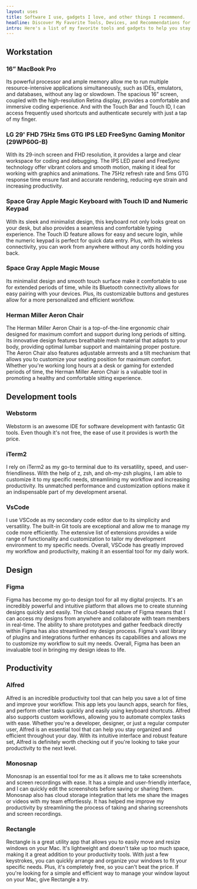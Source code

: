 ```yaml
---
layout: uses
title: Software I use, gadgets I love, and other things I recommend.
headline: Discover My Favorite Tools, Devices, and Recommendations for Your Digital Life
intro: Here's a list of my favorite tools and gadgets to help you stay productive and efficient. I've been using these tools for years and they've helped me build a successful products!
---
```


## Workstation
### 16” MacBook Pro
Its powerful processor and ample memory allow me to run multiple resource-intensive applications simultaneously, such as IDEs, emulators, and databases, without any lag or slowdown. The spacious 16” screen, coupled with the high-resolution Retina display, provides a comfortable and immersive coding experience. And with the Touch Bar and Touch ID, I can access frequently used shortcuts and authenticate securely with just a tap of my finger.

### LG 29' FHD 75Hz 5ms GTG IPS LED FreeSync Gaming Monitor (29WP60G-B)
With its 29-inch screen and FHD resolution, it provides a large and clear workspace for coding and debugging. The IPS LED panel and FreeSync technology offer vibrant colors and smooth motion, making it ideal for working with graphics and animations. The 75Hz refresh rate and 5ms GTG response time ensure fast and accurate rendering, reducing eye strain and increasing productivity.

### Space Gray Apple Magic Keyboard with Touch ID and Numeric Keypad
With its sleek and minimalist design, this keyboard not only looks great on your desk, but also provides a seamless and comfortable typing experience. The Touch ID feature allows for easy and secure login, while the numeric keypad is perfect for quick data entry. Plus, with its wireless connectivity, you can work from anywhere without any cords holding you back.

### Space Gray Apple Magic Mouse
Its minimalist design and smooth touch surface make it comfortable to use for extended periods of time, while its Bluetooth connectivity allows for easy pairing with your devices. Plus, its customizable buttons and gestures allow for a more personalized and efficient workflow.

### Herman Miller Aeron Chair
The Herman Miller Aeron Chair is a top-of-the-line ergonomic chair designed for maximum comfort and support during long periods of sitting. Its innovative design features breathable mesh material that adapts to your body, providing optimal lumbar support and maintaining proper posture. The Aeron Chair also features adjustable armrests and a tilt mechanism that allows you to customize your seating position for maximum comfort. Whether you're working long hours at a desk or gaming for extended periods of time, the Herman Miller Aeron Chair is a valuable tool in promoting a healthy and comfortable sitting experience.


## Development tools
### Webstorm
Webstorm is an awesome IDE for software development with fantastic Git tools. Even though it's not free, the ease of use it provides is worth the price.

### iTerm2
I rely on iTerm2 as my go-to terminal due to its versatility, speed, and user-friendliness. With the help of z, zsh, and oh-my-zsh plugins, I am able to customize it to my specific needs, streamlining my workflow and increasing productivity. Its unmatched performance and customization options make it an indispensable part of my development arsenal.

### VsCode
I use VSCode as my secondary code editor due to its simplicity and versatility. The built-in Git tools are exceptional and allow me to manage my code more efficiently. The extensive list of extensions provides a wide range of functionality and customization to tailor my development environment to my specific needs. Overall, VSCode has greatly improved my workflow and productivity, making it an essential tool for my daily work.


## Design
### Figma
Figma has become my go-to design tool for all my digital projects. It's an incredibly powerful and intuitive platform that allows me to create stunning designs quickly and easily. The cloud-based nature of Figma means that I can access my designs from anywhere and collaborate with team members in real-time. The ability to share prototypes and gather feedback directly within Figma has also streamlined my design process. Figma's vast library of plugins and integrations further enhances its capabilities and allows me to customize my workflow to suit my needs. Overall, Figma has been an invaluable tool in bringing my design ideas to life.


## Productivity
### Alfred
Alfred is an incredible productivity tool that can help you save a lot of time and improve your workflow. This app lets you launch apps, search for files, and perform other tasks quickly and easily using keyboard shortcuts. Alfred also supports custom workflows, allowing you to automate complex tasks with ease. Whether you're a developer, designer, or just a regular computer user, Alfred is an essential tool that can help you stay organized and efficient throughout your day. With its intuitive interface and robust feature set, Alfred is definitely worth checking out if you're looking to take your productivity to the next level.

### Monosnap
Monosnap is an essential tool for me as it allows me to take screenshots and screen recordings with ease. It has a simple and user-friendly interface, and I can quickly edit the screenshots before saving or sharing them. Monosnap also has cloud storage integration that lets me share the images or videos with my team effortlessly. It has helped me improve my productivity by streamlining the process of taking and sharing screenshots and screen recordings.

### Rectangle
Rectangle is a great utility app that allows you to easily move and resize windows on your Mac. It's lightweight and doesn't take up too much space, making it a great addition to your productivity tools. With just a few keystrokes, you can quickly arrange and organize your windows to fit your specific needs. Plus, it's completely free, so you can't beat the price. If you're looking for a simple and efficient way to manage your window layout on your Mac, give Rectangle a try.

          
